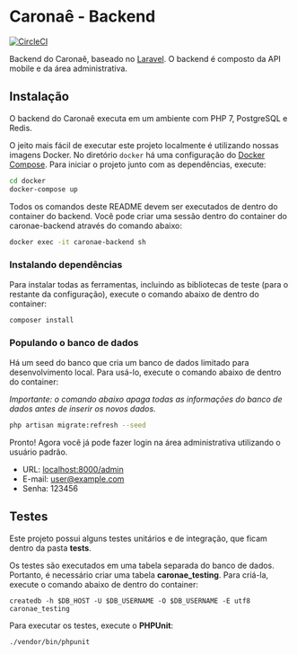 # Caronaê - Backend

[![CircleCI](https://circleci.com/gh/caronae/caronae-backend.svg?style=svg)](https://circleci.com/gh/caronae/caronae-backend)

Backend do Caronaê, baseado no [Laravel](https://github.com/laravel/laravel). O backend é
composto da API mobile e da área administrativa.


## Instalação

O backend do Caronaê executa em um ambiente com PHP 7, PostgreSQL e Redis.

O jeito mais fácil de executar este projeto localmente é utilizando nossas imagens 
Docker. No diretório `docker` há uma configuração do [Docker Compose](https://docs.docker.com/compose/overview/).
Para iniciar o projeto junto com as dependências, execute:

```bash
cd docker
docker-compose up
```

Todos os comandos deste README devem ser executados de dentro do container do backend.
Você pode criar uma sessão dentro do container do caronae-backend através do comando abaixo:

```bash
docker exec -it caronae-backend sh
```


### Instalando dependências

Para instalar todas as ferramentas, incluindo as bibliotecas de teste (para o restante da configuração),
execute o comando abaixo de dentro do container:

```bash
composer install
```


### Populando o banco de dados

Há um seed do banco que cria um banco de dados limitado para desenvolvimento local.
Para usá-lo, execute o comando abaixo de dentro do container:

_Importante: o comando abaixo apaga todas as informações do banco de dados antes de
inserir os novos dados._

```bash
php artisan migrate:refresh --seed
```

Pronto! Agora você já pode fazer login na área administrativa utilizando o usuário
padrão.

* URL: [localhost:8000/admin](http://localhost:8000/admin)
* E-mail: user@example.com
* Senha: 123456


## Testes

Este projeto possui alguns testes unitários e de integração, que ficam dentro da
pasta **tests**.

Os testes são executados em uma tabela separada do banco de dados. Portanto, é necessário criar uma tabela **caronae_testing**.
Para criá-la, execute o comando abaixo de dentro do container:

```
createdb -h $DB_HOST -U $DB_USERNAME -O $DB_USERNAME -E utf8 caronae_testing
```

Para executar os testes, execute o **PHPUnit**:

```
./vendor/bin/phpunit
```
